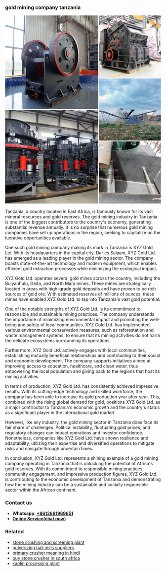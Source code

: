 <h3>gold mining company tanzania</h3><img src='1708589523.jpg' alt=''><p>Tanzania, a country located in East Africa, is famously known for its vast mineral resources and gold reserves. The gold mining industry in Tanzania is one of the biggest contributors to the country's economy, generating substantial revenue annually. It is no surprise that numerous gold mining companies have set up operations in the region, seeking to capitalize on the lucrative opportunities available.</p><p>One such gold mining company making its mark in Tanzania is XYZ Gold Ltd. With its headquarters in the capital city, Dar es Salaam, XYZ Gold Ltd. has emerged as a leading player in the gold mining sector. The company boasts state-of-the-art technology and modern equipment, which enables efficient gold extraction processes while minimizing the ecological impact.</p><p>XYZ Gold Ltd. operates several gold mines across the country, including the Bulyanhulu, Geita, and North Mara mines. These mines are strategically located in areas with high-grade gold deposits and have proven to be rich sources of gold ore. With estimated reserves of millions of ounces, these mines have enabled XYZ Gold Ltd. to tap into Tanzania's vast gold potential.</p><p>One of the notable strengths of XYZ Gold Ltd. is its commitment to responsible and sustainable mining practices. The company understands the importance of minimizing environmental impact and promoting the well-being and safety of local communities. XYZ Gold Ltd. has implemented various environmental conservation measures, such as reforestation and waste management systems, to ensure that its mining activities do not harm the delicate ecosystems surrounding its operations.</p><p>Furthermore, XYZ Gold Ltd. actively engages with local communities, establishing mutually beneficial relationships and contributing to their social and economic development. The company supports initiatives aimed at improving access to education, healthcare, and clean water, thus empowering the local population and giving back to the regions that host its mining activities.</p><p>In terms of production, XYZ Gold Ltd. has consistently achieved impressive results. With its cutting-edge technology and skilled workforce, the company has been able to increase its gold production year after year. This, combined with the rising global demand for gold, positions XYZ Gold Ltd. as a major contributor to Tanzania's economic growth and the country's status as a significant player in the international gold market.</p><p>However, like any industry, the gold mining sector in Tanzania does face its fair share of challenges. Political instability, fluctuating gold prices, and regulatory changes can impact operations and investor confidence. Nonetheless, companies like XYZ Gold Ltd. have shown resilience and adaptability, utilizing their expertise and diversified operations to mitigate risks and navigate through uncertain times.</p><p>In conclusion, XYZ Gold Ltd. represents a shining example of a gold mining company operating in Tanzania that is unlocking the potential of Africa's gold reserves. With its commitment to responsible mining practices, community engagement, and impressive production figures, XYZ Gold Ltd. is contributing to the economic development of Tanzania and demonstrating how the mining industry can be a sustainable and socially responsible sector within the African continent.</p><h3>Contact us</h3><ul><li><strong>Whatsapp:&nbsp;<a href="https://wa.me/8613661969651">+8613661969651</a></strong></li><li><a href="https://swt.shibang-china.com/?git&amp;zhl&amp;gold mining company tanzania"><strong>Online Service(chat now)</strong></a></li></ul><h3>Related</h3><ul><li><a href='stone crushing and screening plant.md'>stone crushing and screening plant</a></li><li><a href='pulverizing ball mills suppliers.md'>pulverizing ball mills suppliers</a></li><li><a href='primary crusher meaning in hindi.md'>primary crusher meaning in hindi</a></li><li><a href='buy stone crusher in south africa.md'>buy stone crusher in south africa</a></li><li><a href='kaolin processing plant.md'>kaolin processing plant</a></li></ul>